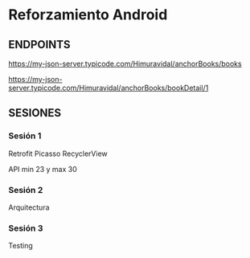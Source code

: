 # Reforzamiento Android 

## ENDPOINTS 

https://my-json-server.typicode.com/Himuravidal/anchorBooks/books

https://my-json-server.typicode.com/Himuravidal/anchorBooks/bookDetail/1

## SESIONES 

### Sesión 1 

Retrofit 
Picasso 
RecyclerView 

API min 23 y max 30 

### Sesión 2 

Arquitectura 

### Sesión 3 

Testing 